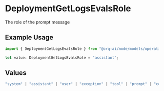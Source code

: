 # DeploymentGetLogsEvalsRole

The role of the prompt message

## Example Usage

```typescript
import { DeploymentGetLogsEvalsRole } from "@orq-ai/node/models/operations";

let value: DeploymentGetLogsEvalsRole = "assistant";
```

## Values

```typescript
"system" | "assistant" | "user" | "exception" | "tool" | "prompt" | "correction" | "expected_output"
```